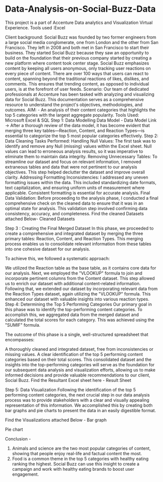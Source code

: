 # Data-Analysis-on-Social-Buzz-Data
This project is a part of Accenture Data analytics and Visualization Virtual Experience.
Tools used :Excel

Client background:
Social Buzz was founded by two former engineers from a large social media conglomerate, one from London and the other from San Francisco. They left in 2008 and both met in San Francisco to start their business. They started Social Buzz because they saw an opportunity to build on the foundation that their previous company started by creating a new platform where content took center stage. Social Buzz emphasizes content by keeping all users anonymous, only tracking user reactions on every piece of content. There are over 100 ways that users can react to content, spanning beyond the traditional reactions of likes, dislikes, and comments. This ensures that trending content, as opposed to individual users, is at the forefront of user feeds.
Scenario: Our team of dedicated professionals at Accenture has been tasked with analyzing and visualizing data for Social Buzz. This documentation serves as a comprehensive resource to understand the project's objectives, methodologies, and outcomes.
AIM: - An analysis of their content categories that highlights the top 5 categories with the largest aggregate popularity.
Tools Used: Microsoft Excel & SQL
Step 1: Data Modelling
Data Model - Data Model Link
-> After a thorough review of the data model, it has become evident that merging three key tables—Reaction, Content, and Reaction Types—is essential to categorize the top 5 most popular categories effectively.
Step 2: Data Cleaning
Tasks Performed:
Handling Null Values: The first task was to identify and remove any Null (missing) values within the Excel sheet. Null values can lead to erroneous analysis results, so it was imperative to eliminate them to maintain data integrity.
Removing Unnecessary Tables: To streamline our dataset and focus on relevant information, I removed extraneous tables and data that were not pertinent to our analysis objectives. This step helped declutter the dataset and improve overall clarity.
Addressing Formatting Inconsistencies: I addressed any uneven formatting issues within the data. This included standardizing date formats, text capitalization, and ensuring uniform units of measurement where applicable. Consistent formatting is essential for accurate analysis.
Final Data Validation: Before proceeding to the analysis phase, I conducted a final comprehensive check on the cleaned data to ensure that it was in an optimal state for analysis. This validation step involved confirming data consistency, accuracy, and completeness.
Find the cleaned Datasets attached Below- Cleaned Datasets

Step 3 : Creating the Final Merged Dataset
In this phase, we proceeded to create a comprehensive and integrated dataset by merging the three primary tables: Reaction, Content, and Reaction Types. This merging process enables us to consolidate relevant information from these tables into one cohesive dataset for our analysis.

To achieve this, we followed a systematic approach:

We utilized the Reaction table as the base table, as it contains core data for our analysis.
Next, we employed the "VLOOKUP" formula to join and incorporate pertinent columns from the Content dataset. This step allowed us to enrich our dataset with additional content-related information.
Following that, we extended our dataset by incorporating relevant data from the Reaction Types dataset, again utilizing the "VLOOKUP" formula. This enhanced our dataset with valuable insights into various reaction types.
Step 4: Determining the Top 5 Performing Categories
Our primary goal in this phase was to identify the top-performing content categories. To accomplish this, we aggregated data from the merged dataset and calculated the total scores for each category. This was achieved using the "SUMIF" formula.

The outcome of this phase is a single, well-structured spreadsheet that encompasses:

A thoroughly cleaned and integrated dataset, free from inconsistencies or missing values.
A clear identification of the top 5 performing content categories based on their total scores.
This consolidated dataset and the insights into the top-performing categories will serve as the foundation for our subsequent data analysis and visualization efforts, allowing us to make informed decisions and provide valuable recommendations to our client, Social Buzz.
Find the Resultant Excel sheet here - Result Sheet

Step 5: Data Visualization
Following the identification of the top 5 performing content categories, the next crucial step in our data analysis process was to provide stakeholders with a clear and visually appealing representation of this information. We accomplished this by creating both bar graphs and pie charts to present the data in an easily digestible format.

Find the Visualizations attached Below -
Bar graph

Pie chart

Conclusion -
1. Animals and science are the two most popular categories of content, showing that people enjoy real-life and factual content the most.
2. Food is a common theme in the top 5 categories with healthy eating ranking the highest. Social Buzz can use this insight to create a campaign and work with healthy eating brands to boost user engagement.
